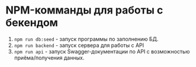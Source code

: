 # NPM-комманды для работы с бекендом

1. ```npm run db:seed``` - запуск программы по заполнению БД.
2. ```npm run backend``` - запуск сервера для работы с API
3. ```npm run api``` - запуск Swagger-документации по API
   с возможностью приёма/получения данных.
